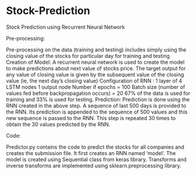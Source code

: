 # Stock-Prediction
Stock Prediction using Recurrent Neural Network


Pre-processing:

Pre-processing on the data (training and testing) includes simply using the closing value of the stocks for particular day for training and testing
Creation of Model:
A recurrent neural network is used to create the model to make predictions about next value of stocks price. The target output for any value of closing value is given by the subsequent value of the closing value (ie, the next day’s closing value)
Configuration of RNN :
1 layer of 4 LSTM nodes
1 output node
Number if epochs = 100
Batch size (number of values fed before backpropagation occurs) = 20
67% of the data is used for training and 33% is used for testing.
Prediction:
Prediction is done using the RNN created in the above step. A sequence of last 500 days is provided to the RNN. Its prediction is appended to the sequence of 500 values and this new sequence is passed to the RNN. This step is repeated 30 times to obtain the 30 values predicted by the RNN.

Code:

Predictor.py contains the code to predict the stocks for all companies and creates the submission file.
It first creates an RNN named ‘model’. The model is created using Sequential class from keras library. Transforms and inverse transforms are implemented using sklearn.preprocessing library.
